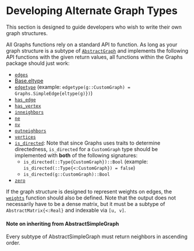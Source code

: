 # Developing Alternate Graph Types

This section is designed to guide developers who wish to write their own graph structures.

All Graphs functions rely on a standard API to function. As long as your graph structure is a subtype of
[`AbstractGraph`](@ref) and implements the following API functions with the given return values, all functions
within the Graphs package should just work:

- [`edges`](@ref)
- [Base.eltype](https://docs.julialang.org/en/latest/base/collections/#Base.eltype)
- [`edgetype`](@ref) (example: `edgetype(g::CustomGraph) = Graphs.SimpleEdge{eltype(g)})`)
- [`has_edge`](@ref)
- [`has_vertex`](@ref)
- [`inneighbors`](@ref)
- [`ne`](@ref)
- [`nv`](@ref)
- [`outneighbors`](@ref)
- [`vertices`](@ref)
- [`is_directed`](@ref): Note that since Graphs uses traits to determine directedness, `is_directed` for a `CustomGraph` type
  should be implemented with **both** of the following signatures:
  - `is_directed(::Type{CustomGraph})::Bool` (example: `is_directed(::Type{<:CustomGraph}) = false`)
  - `is_directed(g::CustomGraph)::Bool`
- [`zero`](@ref)

If the graph structure is designed to represent weights on edges, the [`weights`](@ref) function should also be defined.
Note that the output does not necessarily have to be a dense matrix, but it must be a subtype of `AbstractMatrix{<:Real}` and indexable via `[u, v]`.

#### Note on inheriting from AbstractSimpleGraph

Every subtype of AbstractSimpleGraph must return neighbors in ascending order.
